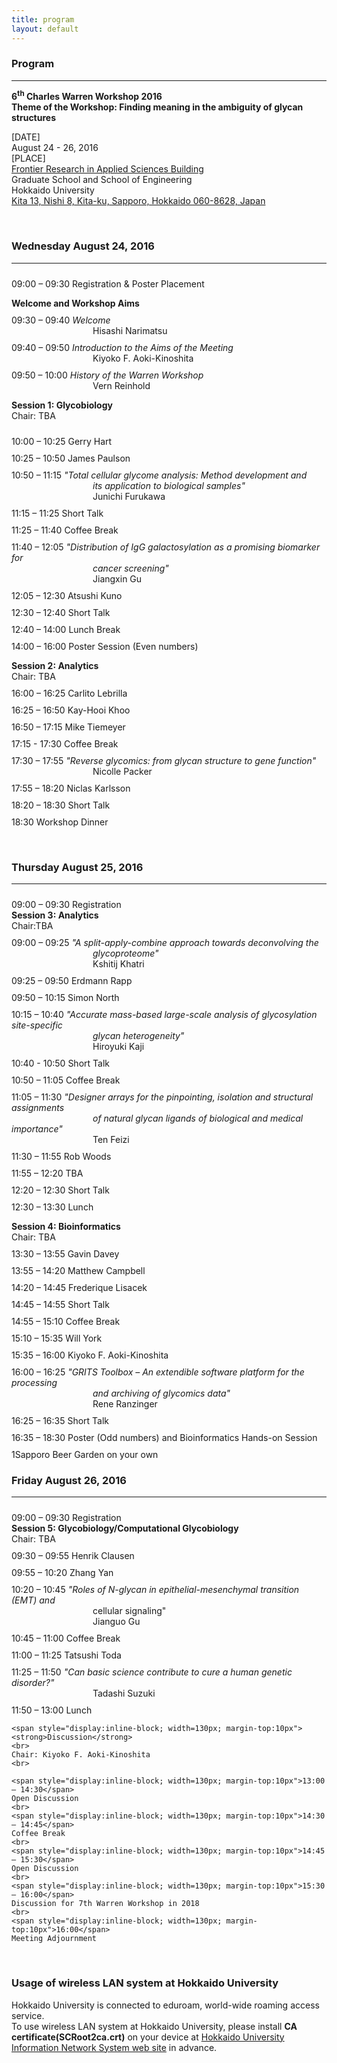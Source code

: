 ```yaml
---
title: program
layout: default
---
```

<!-- MAIN CONTENT -->
<div id="main_content_wrap" class="outer">
  <section id="main_content" class="inner">
<h3>Program</h3>
<hr>
<p><strong>6<sup>th</sup> Charles Warren Workshop 2016<br>
Theme of the Workshop: Finding meaning in the ambiguity of glycan structures</strong></p>
<p>[DATE]<br>
August 24 - 26, 2016<br>
[PLACE]<br>
<a href="http://www.oia.hokudai.ac.jp/maps/?p=sapporo">Frontier Research in Applied Sciences Building</a><br>
Graduate School and School of Engineering<br>
Hokkaido University<br>
<a href="https://goo.gl/maps/JtP1MdrwH5U2">Kita 13, Nishi 8, Kita-ku, Sapporo, Hokkaido 060-8628, Japan</a></p>
<br>

<h3>Wednesday August 24, 2016</h3>
<hr>
<p>
	<span style="display:inline-block; width=130px; margin-top:10px">09:00 – 09:30</span>
	Registration &amp; Poster Placement</p>
<p>
	<strong>Welcome and Workshop Aims</strong><br>
	<span style="display:inline-block; width=130px; margin-top:10px">09:30 – 09:40</span>
		<span style="font-style:italic">Welcome</span>
	<br>
	<span style="padding-left:130px">Hisashi Narimatsu</span>
	<br>
	<span style="display:inline-block; width=130px; margin-top:10px">09:40 – 09:50</span>
	<span style="font-style:italic">Introduction to the Aims of the Meeting</span>
	<br>
	<span style="padding-left:130px">Kiyoko F. Aoki-Kinoshita</span>
	<br>
	<span style="display:inline-block; width=130px; margin-top:10px">09:50 – 10:00</span>
	<span style="font-style:italic">History of the Warren Workshop</span>
	<br>
	<span style="padding-left:130px">Vern Reinhold</span>
</p>

<p><strong>Session 1: Glycobiology</strong><br>
Chair: TBA</p>
<p>
	<span style="display:inline-block; width=130px; margin-top:10px">10:00 – 10:25</span>
	Gerry Hart
	<!--<span style="font-style:italic">Gerry Hart</span>-->
	<br>
	<!--<span style="padding-left:130px">Gerry Hart</span>
	<br>-->
	<span style="display:inline-block; width=130px; margin-top:10px">10:25 – 10:50</span>
	James Paulson
	<br>
	<!--<span style="padding-left:130px">ames Paulson</span>
	<br>-->
	<span style="display:inline-block; width=130px; margin-top:10px">10:50 – 11:15</span>
	<span style="font-style:italic">"Total cellular glycome analysis: Method development and 
	<br>
	<span style="padding-left:130px">its application to biological samples"</span>
	</span>
	<br>
	<span style="padding-left:130px">Junichi Furukawa</span>
	<br>
	<span style="display:inline-block; width=130px; margin-top:10px">11:15 – 11:25</span>
	Short Talk
	<br>
	<span style="display:inline-block; width=130px; margin-top:10px">11:25 – 11:40</span>
	Coffee Break
	<br>
	<span style="display:inline-block; width=130px; margin-top:10px">11:40 – 12:05</strong>
	<span style="font-style:italic">"Distribution of IgG galactosylation as a promising biomarker for 
	<br>
	<span style="padding-left:130px">cancer screening"</span>
	</span>
	<br>
	<span style="padding-left:130px">Jiangxin Gu</span>
	<br>
	<span style="display:inline-block; width=130px; margin-top:10px">12:05 – 12:30</span>
	Atsushi Kuno
	<br>
	<!--<span style="padding-left:130px">Atsushi Kuno</span>
	<br>-->
	<span style="display:inline-block; width=130px; margin-top:10px">12:30 – 12:40</span>
	Short Talk
	<br>
	<span style="display:inline-block; width=130px; margin-top:10px">12:40 – 14:00</span>
	Lunch Break
	<br>
	<span style="display:inline-block; width=130px; margin-top:10px">14:00 – 16:00</span>
	Poster Session (Even numbers)
</p>

<p>
	<strong>Session 2: Analytics</strong>
	<br>
	Chair: TBA
	<br>
	<span style="display:inline-block; width=130px; margin-top:10px">16:00 – 16:25</span>
	Carlito Lebrilla
	<br>
	<!--<span style="padding-left:130px">Carlito Lebrilla</span>
	<br>-->
	<span style="display:inline-block; width=130px; margin-top:10px">16:25 – 16:50</span>
	Kay-Hooi Khoo
	<br>
	<!--<span style="padding-left:130px">Kay-Hooi Khoo</span>
	<br>-->
	<span style="display:inline-block; width=130px; margin-top:10px">16:50 – 17:15</span>
	Mike Tiemeyer
	<br>
	<!--<span style="padding-left:130px">Mike Tiemeyer</span>
	<br>-->
	<span style="display:inline-block; width=130px; margin-top:10px">17:15 - 17:30</span>
	Coffee Break
	<br>
	<span style="display:inline-block; width=130px; margin-top:10px">17:30 – 17:55</span>
	<span style="font-style:italic">"Reverse glycomics: from glycan structure to gene function"</span>
	<br>
	<span style="padding-left:130px">Nicolle Packer</span>
	<br>
	<span style="display:inline-block; width=130px; margin-top:10px">17:55 – 18:20</span>
	Niclas Karlsson
	<br>
	<!--<span style="padding-left:130px">Niclas Karlsson</span>
	<br>-->
	<span style="display:inline-block; width=130px; margin-top:10px">18:20 – 18:30</span>
	Short Talk
	<br>
	<span style="display:inline-block; width=130px; margin-top:10px">18:30</span>
	Workshop Dinner
</p>
<br>
<h3>Thursday August 25, 2016</h3>
<hr>
<p>
	<span style="display:inline-block; width=130px; margin-top:10px">09:00 – 09:30</span>
	Registration
	<br>
	<strong>Session 3: Analytics</strong>
	<br>
	Chair:TBA
	<br>
	<span style="display:inline-block; width=130px; margin-top:10px">09:00 – 09:25</strong>
	<span style="font-style:italic">"A split-apply-combine approach towards deconvolving the
	<br>
	<span style="padding-left:130px">glycoproteome"</span>
	</span>
	<br>
	<span style="padding-left:130px">Kshitij Khatri</span>
	<br>
	<span style="display:inline-block; width=130px; margin-top:10px">09:25 – 09:50</strong>
	Erdmann Rapp
	<br>
	<!--<span style="padding-left:130px">Erdmann Rapp</span>
	<br>-->
	<span style="display:inline-block; width=130px; margin-top:10px">09:50 – 10:15</span>
	Simon North
	<br>
	<!--<span style="padding-left:130px">Simon North</span>
	<br>-->
	<span style="display:inline-block; width=130px; margin-top:10px">10:15 – 10:40</span>
	<span style="font-style:italic">"Accurate mass-based large-scale analysis of glycosylation site-specific
	<br> 
	<span style="padding-left:130px">glycan heterogeneity"</span>
	</span>
	<br>
	<span style="padding-left:130px">Hiroyuki Kaji</span>
	<br>
	<span style="display:inline-block; width=130px; margin-top:10px">10:40 - 10:50</span>
	Short Talk
	<br>
	<span style="display:inline-block; width=130px; margin-top:10px">10:50 – 11:05</span>
	Coffee Break<br>
	<span style="display:inline-block; width=130px; margin-top:10px">11:05 – 11:30</span>
	<span style="font-style:italic">"Designer arrays for the pinpointing, isolation and structural assignments
	<br>
	<span style="padding-left:130px">of natural glycan ligands of biological and medical importance"</span>
	</span>
	<br>
	<span style="padding-left:130px">Ten Feizi</span>
	<br>
	<span style="display:inline-block; width=130px; margin-top:10px">11:30 – 11:55</span>
	Rob Woods
	<br>
	<!--<span style="padding-left:130px">Rob Woods</span>
	<br>-->
	<span style="display:inline-block; width=130px; margin-top:10px">11:55 – 12:20</span>
	TBA
	<br>
	<!--<span style="padding-left:130px">TBA</span>
	<br>-->
	<span style="display:inline-block; width=130px; margin-top:10px">12:20 – 12:30</span>
	Short Talk
	<br>
	<!--<span style="padding-left:130px">Short Talk</span>
	<br>-->
	<span style="display:inline-block; width=130px; margin-top:10px">12:30 – 13:30</span>
	Lunch</p>

<p>
	<strong>Session 4: Bioinformatics</strong>
	<br>
	Chair: TBA
	<br>
	<span style="display:inline-block; width=130px; margin-top:10px">13:30 – 13:55</span>
	Gavin Davey
	<br>
	<!--<span style="padding-left:130px">Gavin Davey</span>
	<br>-->
	<span style="display:inline-block; width=130px; margin-top:10px">13:55 – 14:20</span>
	Matthew Campbell
	<br>
	<!--<span style="padding-left:130px">Matthew Campbell</span>
	<br>-->
	<span style="display:inline-block; width=130px; margin-top:10px">14:20 – 14:45</span>
	Frederique Lisacek
	<br>
	<!--<span style="padding-left:130px">Frederique Lisacek</span>
	<br>-->
	<span style="display:inline-block; width=130px; margin-top:10px">14:45 – 14:55</span>
	Short Talk
	<br>
	<span style="display:inline-block; width=130px; margin-top:10px">14:55 – 15:10</span>
	Coffee Break
	<br>
	<span style="display:inline-block; width=130px; margin-top:10px">15:10 – 15:35</span>
	Will York
	<br>
	<!--<span style="padding-left:130px">Will York</span>
	<br>-->
	<span style="display:inline-block; width=130px; margin-top:10px">15:35 – 16:00</span>
	Kiyoko F. Aoki-Kinoshita
	<br>
	<!--<span style="padding-left:130px">Kiyoko F. Aoki-Kinoshita</span>
	<br>-->
	<span style="display:inline-block; width=130px; margin-top:10px">16:00 – 16:25</span>
	<span style="font-style:italic">"GRITS Toolbox – An extendible software platform for the processing
	<br>
	<span style="padding-left:130px">and archiving of glycomics data"</span>
	</span>
	<br>
	<span style="padding-left:130px">Rene Ranzinger</span>
	<br>
	<span style="display:inline-block; width=130px; margin-top:10px">16:25 – 16:35</span>
	Short Talk
	<br>
	<!--<span style="padding-left:130px">TBA</span>
	<br>-->
	<span style="display:inline-block; width=130px; margin-top:10px">16:35 – 18:30</span>
	Poster (Odd numbers) and Bioinformatics Hands-on Session
	<br>
	<span style="display:inline-block; width=130px; margin-top:10px">1Sapporo Beer Garden on your own</span>
</p>

<h3>Friday August 26, 2016</h3>
<hr>
<p>
	<span style="display:inline-block; width=130px; margin-top:10px">09:00 – 09:30</span>
	Registration
	<br>
    <strong>Session 5: Glycobiology/Computational Glycobiology</strong>
    <br>
	Chair: TBA
	<br>
	<span style="display:inline-block; width=130px; margin-top:10px">09:30 – 09:55</span>
	Henrik Clausen
	<br>
	<!--<span style="padding-left:130px">Henrik Clausen</span>
	<br>-->
	<span style="display:inline-block; width=130px; margin-top:10px">09:55 – 10:20</span>
	Zhang Yan
	<br>
	<!--<span style="padding-left:130px">Zhang Yan</span>
	<br>-->
	<span style="display:inline-block; width=130px; margin-top:10px">10:20 – 10:45</span>
	<span style="font-style:italic">"Roles of N-glycan in epithelial-mesenchymal transition (EMT) and</span>
	<br>
	<span style="padding-left:130px">cellular signaling"</span>
	</span>
	<br>
	<span style="padding-left:130px">Jianguo Gu</span>
	<br>
	<span style="display:inline-block; width=130px; margin-top:10px">10:45 – 11:00</span>
	Coffee Break
	<br>
	<span style="display:inline-block; width=130px; margin-top:10px">11:00 – 11:25</span>
	Tatsushi Toda<br>
	<!--<span style="padding-left:130px">Tatsushi Toda</span>
	<br>-->
	<span style="display:inline-block; width=130px; margin-top:10px">11:25 – 11:50</span>
	<span style="font-style:italic">"Can basic science contribute to cure a human genetic disorder?"</span>
	<br>
	<span style="padding-left:130px">Tadashi Suzuki</span>
	<br>
	<span style="display:inline-block; width=130px; margin-top:10px">11:50 – 13:00</span>
	Lunch
	<br>

	<span style="display:inline-block; width=130px; margin-top:10px"><strong>Discussion</strong>
	<br>
	Chair: Kiyoko F. Aoki-Kinoshita
	<br>

	<span style="display:inline-block; width=130px; margin-top:10px">13:00 – 14:30</span>
	Open Discussion
	<br>
	<span style="display:inline-block; width=130px; margin-top:10px">14:30 – 14:45</span>
	Coffee Break
	<br>
	<span style="display:inline-block; width=130px; margin-top:10px">14:45 – 15:30</span>
	Open Discussion
	<br>
	<span style="display:inline-block; width=130px; margin-top:10px">15:30 – 16:00</span>
	Discussion for 7th Warren Workshop in 2018
	<br>
	<span style="display:inline-block; width=130px; margin-top:10px">16:00</span>
	Meeting Adjournment
</p>
<br>

<h3>Usage of wireless LAN system at Hokkaido University</h3>

<p>Hokkaido University is connected to eduroam, world-wide roaming access service.<br>
To use wireless LAN system at Hokkaido University, please install <strong>CA certificate(SCRoot2ca.crt)</strong> on your device at <a href="http://www.hines.hokudai.ac.jp/temporary_LAN/">Hokkaido University Information Network System web site</a> in advance.<br></p>
<br>

 </section>
</div>

